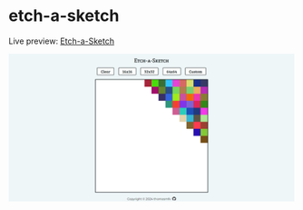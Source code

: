 # etch-a-sketch

Live preview: [Etch-a-Sketch](https://thomasmfx.github.io/etch-a-sketch/)

![Project preview](assets/images/page-preview.png)
